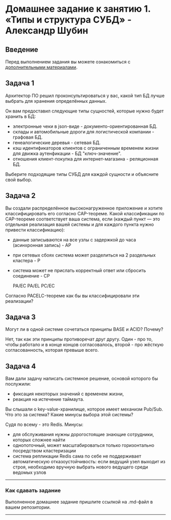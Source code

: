 # Домашнее задание к занятию 1. «Типы и структура СУБД» - Александр Шубин

## Введение

Перед выполнением задания вы можете ознакомиться с 
[дополнительными материалами](https://github.com/netology-code/virt-homeworks/tree/virt-11/additional).

## Задача 1

Архитектор ПО решил проконсультироваться у вас, какой тип БД 
лучше выбрать для хранения определённых данных.

Он вам предоставил следующие типы сущностей, которые нужно будет хранить в БД:

- электронные чеки в json-виде - документо-ориентированная БД.
- склады и автомобильные дороги для логистической компании - графовая БД.
- генеалогические деревья - сетевая БД.
- кэш идентификаторов клиентов с ограниченным временем жизни для движка аутенфикации - БД "ключ-значение".
- отношения клиент-покупка для интернет-магазина - реляционная БД.
	

Выберите подходящие типы СУБД для каждой сущности и объясните свой выбор.

## Задача 2

Вы создали распределённое высоконагруженное приложение и хотите классифицировать его согласно 
CAP-теореме. Какой классификации по CAP-теореме соответствует ваша система, если 
(каждый пункт — это отдельная реализация вашей системы и для каждого пункта нужно привести классификацию):

- данные записываются на все узлы с задержкой до часа (асинхронная запись) - AP
- при сетевых сбоях система может разделиться на 2 раздельных кластера - P
- система может не прислать корректный ответ или сбросить соединение - CP

    PA/EC
    PA/EL
    PC/EC

Согласно PACELC-теореме как бы вы классифицировали эти реализации?

## Задача 3

Могут ли в одной системе сочетаться принципы BASE и ACID? Почему?

Нет, так как эти принципы противоречат друг другу. Один - про то, чтобы работало и в конце концов согласовалось, второй - про жёсткую согласованность, которая превыше всего.

## Задача 4

Вам дали задачу написать системное решение, основой которого бы послужили:

- фиксация некоторых значений с временем жизни,
- реакция на истечение таймаута.

Вы слышали о key-value-хранилище, которое имеет механизм Pub/Sub. 
Что это за система? Какие минусы выбора этой системы?

Судя по всему - это Redis.
Минусы:

- для обслуживания нужны дорогостоящие знающие сотрудники, которых сложнее найти
- однопоточный, может масштабироваться только горизонтально посредством кластеризации
- система репликации Redis сама по себе не поддерживает автоматическую отказоустойчивость: если ведущий узел выходит из строя, необходимо вручную выбрать нового ведущего среди ведомых узлов

---

### Как cдавать задание

Выполненное домашнее задание пришлите ссылкой на .md-файл в вашем репозитории.

---

